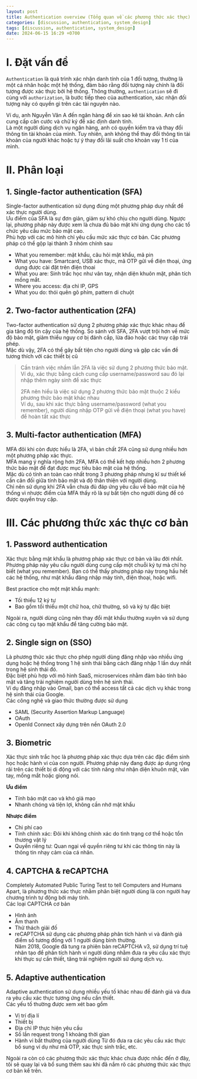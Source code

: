 ```yaml
---
layout: post
title: Authentication overview (Tổng quan về các phương thức xác thực)
categories: [discussion, authentication, system_design]
tags: [discussion, authentication, system_design]
date: 2024-06-15 16:29 +0700
---
```


# I. Đặt vấn đề
`Authentication` là quá trình xác nhận danh tính của 1 đối tượng, thường là một cá nhân hoặc một hệ thống,
đảm bảo rằng đối tượng này chính là đối tượng được xác thực bởi hệ thống.
Thông thường, `authentication` sẽ đi cùng với `authorization`, là bước tiếp theo của authentication,
xác nhận đối tượng này có quyền gì trên các tài nguyên nào.

Ví dụ, anh Nguyễn Văn A đến ngân hàng để xin sao kê tài khoản. Anh cần cung cấp căn cước và chữ ký để xác định danh tính.\
Là một người dùng dịch vụ ngân hàng, anh có quyền kiểm tra và thay đổi thông tin tài khoản của mình. Tuy nhiên, anh không thể thay đổi thông tin tài khoản của người khác hoặc tự ý thay đổi lãi suất cho khoản vay 1 tỉ của mình.

# II. Phân loại
## 1. Single-factor authentication (SFA)
Single-factor authentication sử dụng đúng một phương pháp duy nhất để xác thực người dùng.\
Ưu điểm của SFA là sự đơn giản, giảm sự khó chịu cho người dùng. Ngược lại, phương pháp này được xem là chưa đủ bảo mật khi ứng dụng cho các tổ chức yêu cầu mức bảo mật cao.\
Phù hợp với các mô hình chỉ yêu cầu mức xác thực cơ bản.
Các phương pháp có thể gộp lại thành 3 nhóm chính sau
- What you remember: mật khẩu, câu hỏi mật khẩu, mã pin
- What you have: Smartcard, USB xác thực, mã OTP gửi về điện thoại, ứng dụng được cài đặt trên điện thoai
- What you are: Sinh trắc học như vân tay, nhận diện khuôn mặt, phân tích mống mắt.
- Where you access: địa chỉ IP, GPS
- What you do: thói quên gõ phím, pattern di chuột

## 2. Two-factor authentication (2FA)
Two-factor authentication sử dụng 2 phương pháp xác thực khác nhau để gia tăng độ tin cậy của hệ thống.
So sánh với SFA, 2FA vượt trội hơn về mức độ bảo mật, giảm thiểu nguy cơ bị đánh cắp, lừa đảo hoặc các truy cập trái phép.\
Mặc dù vậy, 2FA có thể gây bất tiện cho người dùng và gặp các vấn đề tương thích với các thiết bị cũ

> Cần tránh việc nhầm lẫn 2FA là việc sử dụng 2 phương thức bảo mật.\
> Ví dụ, xác thực bằng cách cung cấp username/password sau đó lại nhập thêm ngày sinh để xác thực
>
> 2FA nên hiểu là việc sử dụng 2 phương thức bảo mật thuộc 2 kiểu phương thức bảo mật khác nhau\
> Ví dụ, sau khi xác thực bằng username/password (what you remember), người dùng nhập OTP gửi về điện thoại (what you have) để hoàn tất xác thực

## 3. Multi-factor authentication (MFA)
MFA đôi khi còn được hiểu là 2FA, vì bản chất 2FA cũng sử dụng nhiều hơn một phương pháp xác thực.\
MFA mang ý nghĩa rộng hơn 2FA, MFA có thể kết hợp nhiều hơn 2 phương thức bảo mật để đạt được mục tiêu bảo mật của hệ thống.\
Mặc dù có tính an toàn cao nhất trong 3 phương pháp nhưng kĩ sư thiết kế cần cân đối giữa tính bảo mật và độ thân thiện với người dùng.\
Chỉ nên sử dụng khi 2FA vẫn chưa đủ đáp ứng yêu cầu về bảo mật của hệ thống vì nhược điểm của MFA thấy rõ là sự bất tiện cho người dùng để có được quyền truy cập.

# III. Các phương thức xác thực cơ bản

## 1. Password authentication
Xác thực bằng mật khẩu là phương pháp xác thực cơ bản và lâu đời nhất.
Phương pháp này yêu cầu người dùng cung cấp một chuỗi ký tự mà chỉ họ biết (what you remember).
Bạn có thể thấy phương pháp này trong hầu hết các hệ thống, như mật khẩu đăng nhập máy tính, điện thoại, hoặc wifi.

Best practice cho một mật khẩu mạnh:
- Tối thiểu 12 ký tự
- Bao gồm tối thiểu một chữ hoa, chữ thường, sô và ký tự đặc biệt

Ngoài ra, người dùng cũng nên thay đổi mật khẩu thường xuyên và sử dụng các công cụ tạo mật khẩu để tăng cường bảo mật.

## 2. Single sign on (SSO)
Là phương thức xác thực cho phép người dùng đăng nhập vào nhiều ứng dụng hoặc hệ thống trong 1 hệ sinh thái bằng cách đăng nhập 1 lần duy nhất trong hệ sinh thái đó.\
Đặc biệt phù hợp với mô hình SaaS, microservices nhằm đảm bảo tính bảo mật và tăng trải nghiệm người dùng trên hệ sinh thái.\
Ví dụ đăng nhập vào Gmail, bạn có thể access tất cả các dịch vụ khác trong hệ sinh thái của Google.\
Các công nghệ và giao thức thường được sử dụng
- SAML (Security Assertion Markup Language)
- OAuth
- OpenId Connect xây dựng trên nền OAuth 2.0

## 3. Biometric
Xác thực sinh trắc học là phương pháp xác thực dựa trên các đặc điểm sinh học hoặc hành vi của con người.
Phương pháp này đang được áp dụng rộng rãi trên các thiết bị di động với các tính năng như nhận diện khuôn mặt, vân tay, mống mắt hoặc giọng nói.

**Ưu điểm**
- Tính bảo mật cao và khó giả mạo
- Nhanh chóng và tiện lợi, không cần nhớ mật khẩu

**Nhược điểm**
- Chi phí cao
- Tính chính xác: Đôi khi không chính xác do tình trạng cơ thể hoặc tổn thương vật lý
- Quyền riêng tư: Quan ngại về quyền riêng tư khi các thông tin này là thông tin nhạy cảm của cá nhân.

## 4. CAPTCHA & reCAPTCHA
Completely Automated Public Turing Test to tell Computers and Humans Apart, là phương thức xác thực nhằm phân biệt người dùng là con người hay chương trình tự động bởi máy tính.\
Các loại CAPTCHA cơ bản
- Hình ảnh
- Âm thanh
- Thử thách giải đố
- reCAPTCHA sử dụng các phương pháp phân tích hành vi và đánh giá điểm số tương đồng với 1 người dùng bình thường.\
Năm 2018, Google đã tung ra phiên bản reCAPTCHA v3, sử dụng trí tuệ nhân tạo để phân tích hành vi người dùng nhằm đưa ra yêu cầu xác thực khi thực sự cần thiết, tăng trải nghiệm người sử dụng dịch vụ.

## 5. Adaptive authentication
Adaptive authentication sử dụng nhiều yếu tố khác nhau để đánh giá và đưa ra yêu cầu xác thực tương ứng nếu cần thiết.\
Các yếu tố thường được xem xét bao gồm
- Vị trí địa lí
- Thiết bị
- Địa chỉ IP thực hiện yêu cầu
- Số lần request trong 1 khoảng thời gian
- Hành vi bất thường của người dùng
Từ đó đưa ra các yêu cầu xác thực bổ sung ví dụ như mã OTP, xác thực sinh trắc, etc.

Ngoài ra còn có các phương thức xác thực khác chưa được nhắc đến ở đây, tôi sẽ quay lại và bổ sung thêm sau khi đã nắm rõ các phương thức xác thực cơ bản kể trên.
